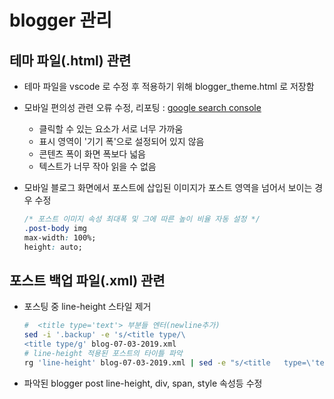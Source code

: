 # blogger 관리

## 테마 파일(.html) 관련

- 테마 파일을 vscode 로 수정 후 적용하기 위해 blogger_theme.html 로 저장함
- 모바일 편의성 관련 오류 수정, 리포팅 : [google search console](https://search.google.com/search-console/?resource_id=sc-domain:yoonbh2714.blogspot.com)
  - 클릭할 수 있는 요소가 서로 너무 가까움
  - 표시 영역이 '기기 폭'으로 설정되어 있지 않음
  - 콘텐츠 폭이 화면 폭보다 넓음
  - 텍스트가 너무 작아 읽을 수 없음

- 모바일 블로그 화면에서 포스트에 삽입된 이미지가 포스트 영역을 넘어서 보이는 경우 수정

  ```css
  /* 포스트 이미지 속성 최대폭 및 그에 따른 높이 비율 자동 설정 */
  .post-body img
  max-width: 100%;
  height: auto;
  ```

## 포스트 백업 파일(.xml) 관련

- 포스팅 중 line-height 스타일 제거

  ```bash
  #  <title type='text'> 부분들 엔터(newline추가)
  sed -i '.backup' -e 's/<title type/\
  <title type/g' blog-07-03-2019.xml
  # line-height 적용된 포스트의 타이틀 파악
  rg 'line-height' blog-07-03-2019.xml | sed -e "s/<title   type=\'text\'>//g" -e "s/<\/title>.*//"
  ```

- 파악된 blogger post line-height, div, span, style 속성등 수정
